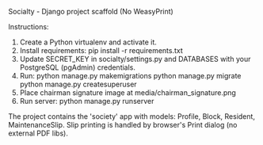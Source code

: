 Socialty - Django project scaffold (No WeasyPrint)

Instructions:
1. Create a Python virtualenv and activate it.
2. Install requirements: pip install -r requirements.txt
3. Update SECRET_KEY in socialty/settings.py and DATABASES with your PostgreSQL (pgAdmin) credentials.
4. Run:
     python manage.py makemigrations
     python manage.py migrate
     python manage.py createsuperuser
5. Place chairman signature image at media/chairman_signature.png
6. Run server:
     python manage.py runserver

The project contains the 'society' app with models: Profile, Block, Resident, MaintenanceSlip.
Slip printing is handled by browser's Print dialog (no external PDF libs).
